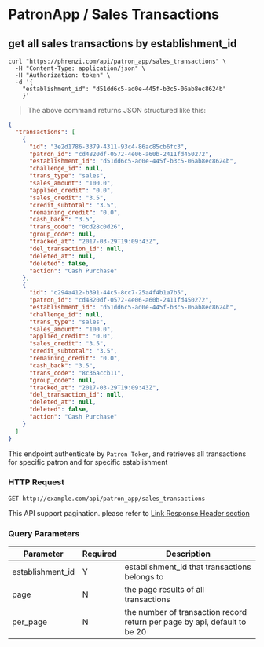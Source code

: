 # PatronApp / Sales Transactions

## get all sales transactions by establishment_id

```shell
curl "https://phrenzi.com/api/patron_app/sales_transactions" \
  -H "Content-Type: application/json" \
  -H "Authorization: token" \
  -d '{
    "establishment_id": "d51dd6c5-ad0e-445f-b3c5-06ab8ec8624b"
    }'
```

> The above command returns JSON structured like this:

```json
{
  "transactions": [
    {
      "id": "3e2d1786-3379-4311-93c4-86ac85cb6fc3",
      "patron_id": "cd4820df-0572-4e06-a60b-2411fd450272",
      "establishment_id": "d51dd6c5-ad0e-445f-b3c5-06ab8ec8624b",
      "challenge_id": null,
      "trans_type": "sales",
      "sales_amount": "100.0",
      "applied_credit": "0.0",
      "sales_credit": "3.5",
      "credit_subtotal": "3.5",
      "remaining_credit": "0.0",
      "cash_back": "3.5",
      "trans_code": "0cd28c0d26",
      "group_code": null,
      "tracked_at": "2017-03-29T19:09:43Z",
      "del_transaction_id": null,
      "deleted_at": null,
      "deleted": false,
      "action": "Cash Purchase"
    },
    {
      "id": "c294a412-b391-44c5-8cc7-25a4f4b1a7b5",
      "patron_id": "cd4820df-0572-4e06-a60b-2411fd450272",
      "establishment_id": "d51dd6c5-ad0e-445f-b3c5-06ab8ec8624b",
      "challenge_id": null,
      "trans_type": "sales",
      "sales_amount": "100.0",
      "applied_credit": "0.0",
      "sales_credit": "3.5",
      "credit_subtotal": "3.5",
      "remaining_credit": "0.0",
      "cash_back": "3.5",
      "trans_code": "8c36accb11",
      "group_code": null,
      "tracked_at": "2017-03-29T19:09:43Z",
      "del_transaction_id": null,
      "deleted_at": null,
      "deleted": false,
      "action": "Cash Purchase"
    }
  ]
}
```

This endpoint authenticate by `Patron Token`, and retrieves all transactions for specific
patron and for specific establishment

### HTTP Request

`GET http://example.com/api/patron_app/sales_transactions`

<aside class="info">This API support pagination. please refer to <a
href="#link-response-header">Link Response Header section</a></aside>

### Query Parameters

Parameter | Required | Description
--------- | ----------- | ----------
establishment_id | Y | establishment_id that transactions belongs to
page | N | the page results of all transactions
per_page | N | the number of transaction record return per page by api, default to be 20
